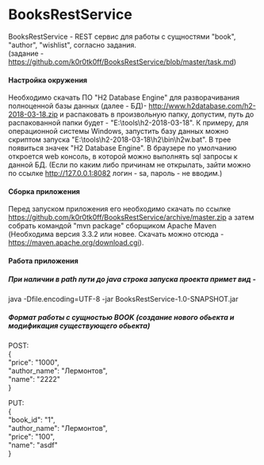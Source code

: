 # BooksRestService
BooksRestService - REST сервис для работы с сущностями "book", "author", "wishlist", согласно задания.  
(задание - https://github.com/k0r0tk0ff/BooksRestService/blob/master/task.md)

#### Настройка окружения
Необходимо скачать ПО "H2 Database Engine" для разворачивания полноценной базы данных (далее - БД)-
http://www.h2database.com/h2-2018-03-18.zip и распаковать в произвольную папку, 
допустим, путь до распакованной папки будет - "E:\tools\h2-2018-03-18". 
К примеру, для операционной системы Windows, 
запустить базу данных можно скриптом запуска "E:\tools\h2-2018-03-18\h2\bin\h2w.bat".
В трее появиться значек "H2 Database Engine". В браузере по умолчанию откроется web консоль,
в которой можно выполнять sql запросы к данной БД. (Если по каким либо причинам не открылать, 
зайти можно по ссылке http://127.0.0.1:8082 логин - sa, пароль - не вводим.)


#### Сборка приложения  
Перед запуском приложения его необходимо скачать по ссылке 
https://github.com/k0r0tk0ff/BooksRestService/archive/master.zip
а затем собрать командой "mvn package" сборщиком Apache Maven 
(Необходима версия 3.3.2 или новее. Скачать можно отсюда - https://maven.apache.org/download.cgi).

#### Работа приложения 


##### При наличии в path пути до java cтрока запуска проекта примет вид - 
java -Dfile.encoding=UTF-8 -jar BooksRestService-1.0-SNAPSHOT.jar

##### Формат работы с сущностью BOOK (создание нового обьекта и модификация существующего обьекта)
POST:  
{  
    "price": "1000",  
    "author_name": "Лермонтов",  
    "name": "2222"  
}  

PUT:  
{  
    "book_id": "1",  
    "author_name": "Лермонтов",  
    "price": "100",   
    "name": "asdf"    
}  

